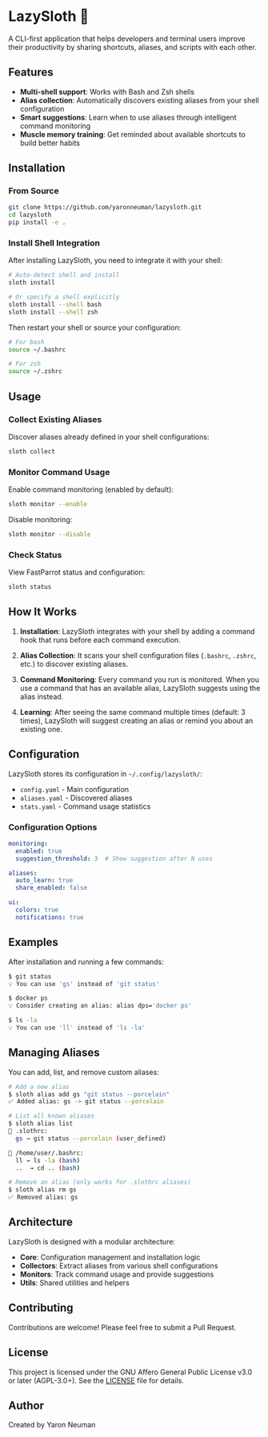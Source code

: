 # LazySloth 🦥

A CLI-first application that helps developers and terminal users improve their productivity by sharing shortcuts, aliases, and scripts with each other.

## Features

- **Multi-shell support**: Works with Bash and Zsh shells
- **Alias collection**: Automatically discovers existing aliases from your shell configuration
- **Smart suggestions**: Learn when to use aliases through intelligent command monitoring
- **Muscle memory training**: Get reminded about available shortcuts to build better habits

## Installation

### From Source

```bash
git clone https://github.com/yaronneuman/lazysloth.git
cd lazysloth
pip install -e .
```

### Install Shell Integration

After installing LazySloth, you need to integrate it with your shell:

```bash
# Auto-detect shell and install
sloth install

# Or specify a shell explicitly
sloth install --shell bash
sloth install --shell zsh
```

Then restart your shell or source your configuration:

```bash
# For bash
source ~/.bashrc

# For zsh
source ~/.zshrc

```

## Usage

### Collect Existing Aliases

Discover aliases already defined in your shell configurations:

```bash
sloth collect
```

### Monitor Command Usage

Enable command monitoring (enabled by default):

```bash
sloth monitor --enable
```

Disable monitoring:

```bash
sloth monitor --disable
```

### Check Status

View FastParrot status and configuration:

```bash
sloth status
```

## How It Works

1. **Installation**: LazySloth integrates with your shell by adding a command hook that runs before each command execution.

2. **Alias Collection**: It scans your shell configuration files (`.bashrc`, `.zshrc`, etc.) to discover existing aliases.

3. **Command Monitoring**: Every command you run is monitored. When you use a command that has an available alias, LazySloth suggests using the alias instead.

4. **Learning**: After seeing the same command multiple times (default: 3 times), LazySloth will suggest creating an alias or remind you about an existing one.

## Configuration

LazySloth stores its configuration in `~/.config/lazysloth/`:

- `config.yaml` - Main configuration
- `aliases.yaml` - Discovered aliases
- `stats.yaml` - Command usage statistics

### Configuration Options

```yaml
monitoring:
  enabled: true
  suggestion_threshold: 3  # Show suggestion after N uses

aliases:
  auto_learn: true
  share_enabled: false

ui:
  colors: true
  notifications: true
```

## Examples

After installation and running a few commands:

```bash
$ git status
💡 You can use 'gs' instead of 'git status'

$ docker ps
💡 Consider creating an alias: alias dps='docker ps'

$ ls -la
💡 You can use 'll' instead of 'ls -la'
```

## Managing Aliases

You can add, list, and remove custom aliases:

```bash
# Add a new alias
$ sloth alias add gs "git status --porcelain"
✅ Added alias: gs -> git status --porcelain

# List all known aliases
$ sloth alias list
📁 .slothrc:
  gs → git status --porcelain (user_defined)

📁 /home/user/.bashrc:
  ll → ls -la (bash)
  ..  → cd .. (bash)

# Remove an alias (only works for .slothrc aliases)
$ sloth alias rm gs
✅ Removed alias: gs
```

## Architecture

LazySloth is designed with a modular architecture:

- **Core**: Configuration management and installation logic
- **Collectors**: Extract aliases from various shell configurations
- **Monitors**: Track command usage and provide suggestions
- **Utils**: Shared utilities and helpers

## Contributing

Contributions are welcome! Please feel free to submit a Pull Request.

## License

This project is licensed under the GNU Affero General Public License v3.0 or later (AGPL-3.0+). See the [LICENSE](LICENSE) file for details.

## Author

Created by Yaron Neuman